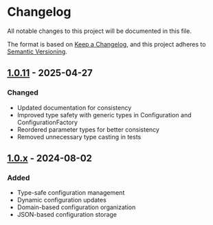 # Changelog

All notable changes to this project will be documented in this file.

The format is based on [Keep a Changelog](https://keepachangelog.com/en/1.0.0/),
and this project adheres to [Semantic Versioning](https://semver.org/spec/v2.0.0.html).

## [1.0.11] - 2025-04-27

### Changed
- Updated documentation for consistency
- Improved type safety with generic types in Configuration and ConfigurationFactory
- Reordered parameter types for better consistency
- Removed unnecessary type casting in tests

## [1.0.x] - 2024-08-02

### Added
- Type-safe configuration management
- Dynamic configuration updates
- Domain-based configuration organization
- JSON-based configuration storage

[1.0.11]: https://github.com/mlefree/mle-tools-configuration/compare/v1.0.10...v1.0.11
[1.0.x]: https://github.com/mlefree/mle-tools-configuration/releases/tag/v1.0.0
